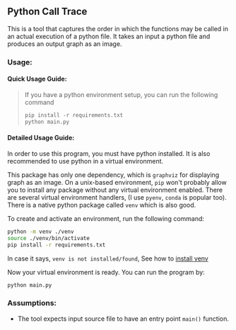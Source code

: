## Python Call Trace

This is a tool that captures the order in which the functions may be called in
an actual execution of a python file. 
It takes an input a python file and produces an output graph as an image.

### Usage: 

#### Quick Usage Guide:
> If you have a python environment setup, you can run the following command
> ```python 
> pip install -r requirements.txt
> python main.py 
> ```

#### Detailed Usage Guide:
In order to use this program, you must have python installed. It is also
recommended to use python in a virtual environment.

This package has only one dependency, which is `graphviz` for displaying graph
as an image. On a unix-based environment, `pip` won't probably allow you to
install any package without any virtual environment enabled. There are several
virtual environment handlers, (I use `pyenv`, `conda` is popular too). There is
a native python package called `venv` which is also good.

To create and activate an environment, run the following command:
```bash
python -m venv ./venv
source ./venv/bin/activate
pip install -r requirements.txt
```
In case it says, `venv is not installed/found`, See how to [install
venv](https://packaging.python.org/en/latest/guides/installing-using-pip-and-virtual-environments/)

Now your virtual environment is ready. You can run the program by:
```python 
python main.py 
```

### Assumptions:
- The tool expects input source file to have an entry point `main()` function.
